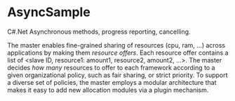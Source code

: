 AsyncSample
===========

C#.Net Asynchronous methods, progress reporting, cancelling.

The master enables fine-grained sharing of resources (cpu, ram, ...) across applications by making them *resource offers*. Each resource offer contains a list of \<slave ID, resource1: amount1, resource2, amount2, ...\>.  The master decides *how many* resources to offer to each framework according to a given organizational policy, such as fair sharing, or strict priority. To support a diverse set of policies, the master employs a modular architecture that makes it easy to add new allocation modules via a plugin mechanism.
